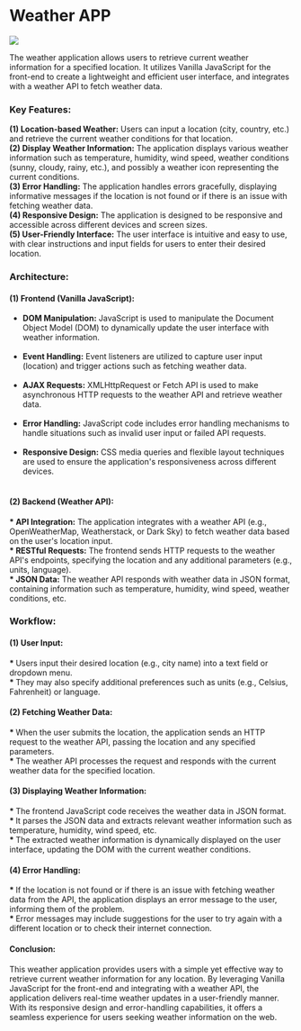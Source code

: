 <h1>Weather APP</h1>

<img src="https://nikhilcode01.netlify.app/assets/img/portfolio/project%20(4).jpeg" />

The weather application allows users to retrieve current weather information for a specified location. It utilizes Vanilla 
JavaScript for the front-end to create a lightweight and efficient user interface, and integrates with a weather API to fetch weather data.

<h3>Key Features:</h3>

<b>(1) Location-based Weather:</b> Users can input a location (city, country, etc.) and retrieve the current weather conditions for that location.<br>
<b>(2) Display Weather Information:</b> The application displays various weather information such as temperature, humidity, wind speed, weather 
    conditions (sunny, cloudy, rainy, etc.), and possibly a weather icon representing the current conditions.<br>
<b>(3) Error Handling:</b> The application handles errors gracefully, displaying informative messages if the location is not found or if there is an issue with fetching weather data.<br>
<b>(4) Responsive Design:</b> The application is designed to be responsive and accessible across different devices and screen sizes.<br>
<b>(5) User-Friendly Interface:</b> The user interface is intuitive and easy to use, with clear instructions and input fields for users to enter their desired location.

<h3>Architecture:</h3>

<h4>(1) Frontend (Vanilla JavaScript):</h4>

<ul>
<li><b> DOM Manipulation:</b> JavaScript is used to manipulate the Document Object Model (DOM) to dynamically update the user interface with weather information.</li><br>
<li><b> Event Handling:</b> Event listeners are utilized to capture user input (location) and trigger actions such as fetching weather data.</li><br>
<li><b> AJAX Requests:</b> XMLHttpRequest or Fetch API is used to make asynchronous HTTP requests to the weather API and retrieve weather data.</li><br>
<li><b> Error Handling:</b> JavaScript code includes error handling mechanisms to handle situations such as invalid user input or failed API requests.</li><br>
<li><b> Responsive Design:</b> CSS media queries and flexible layout techniques are used to ensure the application's responsiveness across different devices.</li><br>
</ul>

<h4>(2) Backend (Weather API):</h4>

<b>* API Integration:</b> The application integrates with a weather API (e.g., OpenWeatherMap, Weatherstack, or Dark Sky) to fetch weather data based on the user's location input.<br>
<b>* RESTful Requests:</b> The frontend sends HTTP requests to the weather API's endpoints, specifying the location and any additional parameters (e.g., units, language).<br>
<b>* JSON Data:</b> The weather API responds with weather data in JSON format, containing information such as temperature, humidity, wind speed, weather conditions, etc.<br>

<h3>Workflow:</h3>

<h4>(1) User Input:</h4>

<b>* </b>Users input their desired location (e.g., city name) into a text field or dropdown menu.<br>
<b>* </b>They may also specify additional preferences such as units (e.g., Celsius, Fahrenheit) or language.<br>

<h4>(2) Fetching Weather Data:</h4>

<b>* </b>When the user submits the location, the application sends an HTTP request to the weather API, passing the location and any specified parameters.<br>
<b>* </b>The weather API processes the request and responds with the current weather data for the specified location.<br>

<h4>(3) Displaying Weather Information:</h4>

<b>* </b>The frontend JavaScript code receives the weather data in JSON format.<br>
<b>* </b>It parses the JSON data and extracts relevant weather information such as temperature, humidity, wind speed, etc.<br>
<b>* </b>The extracted weather information is dynamically displayed on the user interface, updating the DOM with the current weather conditions.<br>

<h4>(4) Error Handling:</h4>

<b>* </b>If the location is not found or if there is an issue with fetching weather data from the API, the application displays an error message to the user, informing them of the problem.<br>
<b>* </b>Error messages may include suggestions for the user to try again with a different location or to check their internet connection.<br>

<h4>Conclusion:</h4>
This weather application provides users with a simple yet effective way to retrieve current weather information for any location. By leveraging Vanilla JavaScript for the front-end and integrating with a weather API, the application delivers real-time weather updates in a user-friendly manner. With its responsive design and error-handling capabilities, it offers a seamless experience for users seeking weather information on the web.
